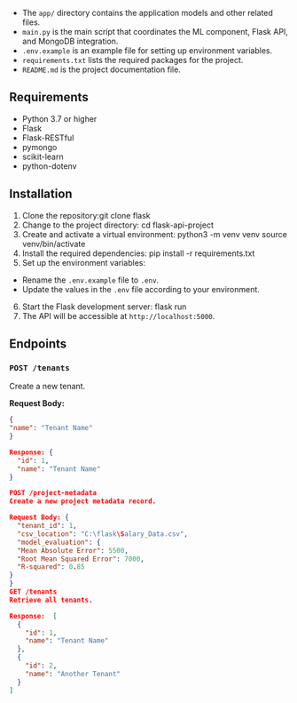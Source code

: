 
- The `app/` directory contains the application models and other related files.
- `main.py` is the main script that coordinates the ML component, Flask API, and MongoDB integration.
- `.env.example` is an example file for setting up environment variables.
- `requirements.txt` lists the required packages for the project.
- `README.md` is the project documentation file.

## Requirements

- Python 3.7 or higher
- Flask
- Flask-RESTful
- pymongo
- scikit-learn
- python-dotenv

## Installation

1. Clone the repository:git clone flask
2. Change to the project directory: cd flask-api-project
3. Create and activate a virtual environment:
     python3 -m venv venv
     source venv/bin/activate
4. Install the required dependencies: pip install -r requirements.txt
5. Set up the environment variables:

- Rename the `.env.example` file to `.env`.
- Update the values in the `.env` file according to your environment.

6. Start the Flask development server: flask run
7. The API will be accessible at `http://localhost:5000`.

## Endpoints

### `POST /tenants`

Create a new tenant.

**Request Body:**

```json
{
"name": "Tenant Name"
}

Response: {
  "id": 1,
  "name": "Tenant Name"
}

POST /project-metadata
Create a new project metadata record.

Request Body: {
  "tenant_id": 1,
  "csv_location": "C:\flask\Salary_Data.csv",
  "model_evaluation": {
  "Mean Absolute Error": 5500,
  "Root Mean Squared Error": 7000,
  "R-squared": 0.85
}
}
GET /tenants
Retrieve all tenants.

Response:  [
  {
    "id": 1,
    "name": "Tenant Name"
  },
  {
    "id": 2,
    "name": "Another Tenant"
  }
]

